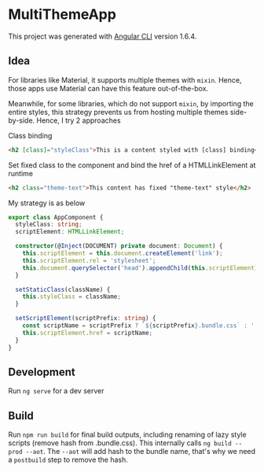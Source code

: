# MultiThemeApp

This project was generated with [Angular CLI](https://github.com/angular/angular-cli) version 1.6.4.

## Idea

For libraries like Material, it supports multiple themes with `mixin`. Hence, those apps use Material can have this feature out-of-the-box.

Meanwhile, for some libraries, which do not support `mixin`, by importing the entire styles, this strategy prevents us from hosting multiple themes side-by-side. Hence, I try 2 approaches

Class binding
``` html
<h2 [class]="styleClass">This is a content styled with [class] binding</h2>
```

Set fixed class to the component and bind the href of a HTMLLinkElement at runtime
``` html
<h2 class="theme-text">This content has fixed "theme-text" style</h2>
```

My strategy is as below
``` ts
export class AppComponent {
  styleClass: string;
  scriptElement: HTMLLinkElement;

  constructor(@Inject(DOCUMENT) private document: Document) {
    this.scriptElement = this.document.createElement('link');
    this.scriptElement.rel = 'stylesheet';
    this.document.querySelector('head').appendChild(this.scriptElement);
  }

  setStaticClass(className) {
    this.styleClass = className;
  }

  setScriptElement(scriptPrefix: string) {
    const scriptName = scriptPrefix ? `${scriptPrefix}.bundle.css` : '';
    this.scriptElement.href = scriptName;
  }
}
```

## Development

Run `ng serve` for a dev server

## Build

Run `npm run build` for final build outputs, including renaming of lazy style scripts (remove hash from .bundle.css). This internally calls `ng build --prod --aot`. The `--aot` will add hash to the bundle name, that's why we need a `postbuild` step to remove the hash.
